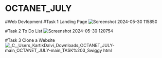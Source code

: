 # OCTANET_JULY
#Web Devlopment
#Task 1 Landing Page
![Screenshot 2024-05-30 115850](https://github.com/Kartik4356/OCTANET_JULY/assets/133252557/2f074848-76e8-458e-b562-09de2af61c13)


#Task 2 To Do List
![Screenshot 2024-05-30 120754](https://github.com/Kartik4356/OCTANET_JULY/assets/133252557/413390c5-542c-41f9-af3b-3ac0d20e518c)


#Task 3 Clone a Website
![_C__Users_KartikDalvi_Downloads_OCTANET_JULY-main_OCTANET_JULY-main_TASK%203_Swiggy html](https://github.com/Kartik4356/OCTANET_JULY/assets/133252557/962f23a8-0be2-4661-af6e-b72f8411fa5b)
